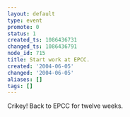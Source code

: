 ```yaml
---
layout: default
type: event
promote: 0
status: 1
created_ts: 1086436731
changed_ts: 1086436791
node_id: 715
title: Start work at EPCC.
created: '2004-06-05'
changed: '2004-06-05'
aliases: []
tags: []
---
```

Crikey!  Back to EPCC for twelve weeks.
